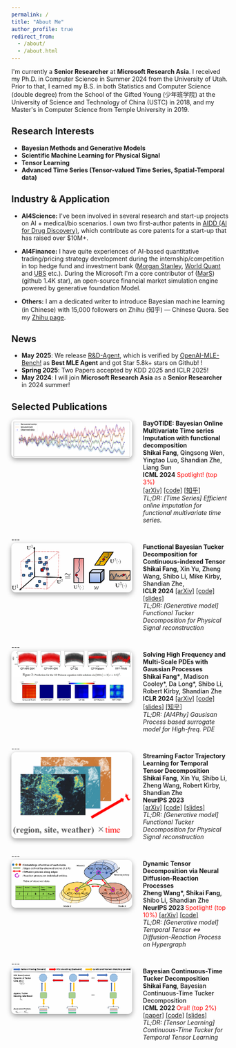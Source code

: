 ```yaml
---
permalink: /
title: "About Me"
author_profile: true
redirect_from: 
  - /about/
  - /about.html
---
```


I'm currently a **Senior Researcher** at **Microsoft Research Asia**. I received my Ph.D. in Computer Science in Summer 2024 from the University of Utah. Prior to that, I earned my B.S. in both Statistics and Computer Science (double degree) from the School of the Gifted Young (少年班学院) at the University of Science and Technology of China (USTC) in 2018, and my Master's in Computer Science from Temple University in 2019.

## Research Interests
- **Bayesian Methods and Generative Models**
- **Scientific Machine Learning for Physical Signal** 
- **Tensor Learning**
- **Advanced Time Series (Tensor-valued Time Series, Spatial-Temporal data)**



## Industry & Application
- **AI4Science:**
 I've been involved in several research and start-up projects on AI + medical/bio scenarios. I own two first-author patents in [AIDD (AI for Drug Discovery)](https://www.nature.com/articles/d43747-021-00045-7), which contribute as core patents for a start-up that has raised over $10M+. 

- **AI4Finance:**
I have quite experiences of AI-based quantitative trading/pricing strategy development during the internship/competition in top hedge fund and investment bank ([Morgan Stanley](www.morganstanley.com), [World Quant](www.worldquant.com) and [UBS](www.ubs.com) etc.). During the Microsoft I'm a core contributor of ([MarS](https://github.com/microsoft/MarS/tree/main))(github 1.4K star), an open-source financial market simulation engine powered by generative foundation Model.

- **Others:**
I am a dedicated writer to introduce Bayesian machine learning (in Chinese) with 15,000 followers on Zhihu (知乎) — Chinese Quora. See my [Zhihu page](https://www.zhihu.com/people/fang-xuan-gu-19).


## News
- **May 2025**: We release [R&D-Agent](https://github.com/microsoft/RD-Agent), which is verified by [OpenAI-MLE-Bench!](https://github.com/openai/mle-bench) as **Best MLE Agent** and got Star 5.8k+ stars on Github! !
- **Spring 2025**: Two Papers accepted by KDD 2025 and ICLR 2025!
- **May 2024**: I will join **Microsoft Research Asia** as a **Senior Researcher** in 2024 summer!

## Selected Publications

<div style="display: flex; align-items: flex-start; margin-bottom: 2em;">
  <img src="/images/pubs/bayotide.png" alt="bayotide" style="width:350px; min-width:280px; margin-right: 25px; border-radius: 10px; box-shadow: 0 4px 12px #999;">
  <div>
    <b>BayOTIDE: Bayesian Online Multivariate Time series Imputation with functional decomposition</b><br>
    <span style="font-weight:500;"> <b>Shikai Fang</b>, Qingsong Wen, Yingtao Luo, Shandian Zhe, Liang Sun</span><br>
    <b>ICML 2024</b> <span style="color:red;"> Spotlight! (top 3%) </span><br>
    <a href="https://arxiv.org/abs/2308.14906">[arXiv]</a>
    <a href="https://github.com/xuangu-fang/BayOTIDE">[code]</a>
    <a href="https://zhuanlan.zhihu.com/p/709630460">[知乎]</a>
    <br>
    <i> TL;DR: [Time Series] Efficient online imputation for functional multivariate time series.</i>
  </div>
</div>
---
<div style="display: flex; align-items: flex-start; margin-bottom: 2em;">
  <img src="/images/pubs/funbat.png" alt="fun-bat" style="width:350px; min-width:280px; margin-right: 25px; border-radius: 10px; box-shadow: 0 4px 12px #999;">
  <div>
    <b>Functional Bayesian Tucker Decomposition for Continuous-indexed Tensor</b><br>
    <span style="font-weight:500;"> <b>Shikai Fang</b>, Xin Yu, Zheng Wang, Shibo Li, Mike Kirby, Shandian Zhe,</span><br>
    <b>ICLR 2024</b>
    <a href="https://arxiv.org/abs/2311.04829">[arXiv]</a>
    <a href="https://github.com/xuangu-fang/Functional-Bayesian-Tucker-Decomposition">[code]</a>
    <a href="/files/ICLR-2024-FunBat-talk.pdf">[slides]</a>
    <br>
    <i> TL;DR: [Generative model] Functional Tucker Decomposition for Physical Signal reconstruction </i>
  </div>
</div>
---
<div style="display: flex; align-items: flex-start; margin-bottom: 2em;">
  <img src="/images/pubs/gphf.png" alt="gphf" style="width:350px; min-width:280px; margin-right: 25px; border-radius: 10px; box-shadow: 0 4px 12px #999;">
  <div>
    <b>Solving High Frequency and Multi-Scale PDEs with Gaussian Processes</b><br>
    <span style="font-weight:500;"> <b>Shikai Fang*</b>,  Madison Cooley*, Da Long*, Shibo Li, Robert Kirby, Shandian Zhe</span><br>
    <b>ICLR 2024</b>
    <a href="http://arxiv.org/abs/2311.04465">[arXiv]</a>
    <a href="https://github.com/xuangu-fang/Gaussian-Process-Slover-for-High-Freq-PDE">[code]</a>
    <a href="/files/ICLR-2024-HFGP-talk.pdf">[slides]</a>
    <a href="https://zhuanlan.zhihu.com/p/702160584">[知乎]</a>
    <br>
    <i> TL;DR: [AI4Phy] Gausisan Process based surrogate model for High-freq. PDE </i>
  </div>
</div>
---
<div style="display: flex; align-items: flex-start; margin-bottom: 2em;">
  <img src="/images/pubs/sftl.png" alt="sftl" style="width:350px; min-width:280px; margin-right: 25px; border-radius: 10px; box-shadow: 0 4px 12px #999;">
  <div>
    <b>Streaming Factor Trajectory Learning for Temporal Tensor Decomposition</b><br>
    <span style="font-weight:500;"> <b>Shikai Fang</b>, Xin Yu, Shibo Li, Zheng Wang, Robert Kirby, Shandian Zhe</span><br>
    <b>NeurIPS 2023 </b> <span style="color:red;"></span><br>
    <a href="https://arxiv.org/abs/2310.17021">[arXiv]</a>
    <a href="https://github.com/xuangu-fang/Streaming-Factor-Trajectory-Learning">[code]</a>
    <a href="files/SFTL_slides_long.pdf">[slides]</a>
    <br>
    <i> TL;DR: [Generative model] Functional Tucker Decomposition for Physical Signal reconstruction </i>
  </div>
</div>
---
<div style="display: flex; align-items: flex-start; margin-bottom: 2em;">
  <img src="/images/pubs/demote.png" alt="demote" style="width:350px; min-width:280px; margin-right: 25px; border-radius: 10px; box-shadow: 0 4px 12px #999;">
  <div>
    <b>Dynamic Tensor Decomposition via Neural Diffusion-Reaction Processes</b><br>
    <span style="font-weight:500;"> <b> Zheng Wang*, Shikai Fang</b>, Shibo Li, Shandian Zhe</span><br>
    <b>NeurIPS 2023 </b> <span style="color:red;">Spotlight! (top 10%) </span>
    <a href="https://arxiv.org/abs/2310.19666">[arXiv]</a>
    <a href="https://github.com/wzhut/Dynamic-Tensor-Decomposition-via-Neural-Diffusion-Reaction-Processes">[code]</a>
    <br>
    <i> TL;DR: [Generative model] Temporal Tensor <=> Diffusion-Reaction Process on Hypergraph </i>
  </div>
</div>
---
<div style="display: flex; align-items: flex-start; margin-bottom: 2em;">
  <img src="/images/pubs/bctt.png" alt="bctt" style="width:350px; min-width:280px; margin-right: 25px; border-radius: 10px; box-shadow: 0 4px 12px #999;">
  <div>
    <b>Bayesian Continuous-Time Tucker Decomposition</b><br>
    <span style="font-weight:500;"> <b>Shikai Fang</b>, Bayesian Continuous-Time Tucker Decomposition</span><br>
    <b>ICML 2022 </b> <span style="color:red;">Oral! (top 2%) </span>
    <a href="https://proceedings.mlr.press/v162/fang22b.html">[paper]</a>
    <a href="https://github.com/xuangu-fang/Bayesian-Continuous-Time-Tucker-Decomposition">[code]</a>
    <a href="/files/ICML2022-BCTT-v1.1-fang.pdf">[slides]</a>
    <br>
    <i> TL;DR: [Tensor Learning] Continuous-Time Tucker for Temporal Tensor Learning </i>
  </div>
</div>

<!-- Getting started
======
1. Register a GitHub account if you don't have one and confirm your e-mail (required!)
1. Fork [this template](https://github.com/academicpages/academicpages.github.io) by clicking the "Use this template" button in the top right. 
1. Go to the repository's settings (rightmost item in the tabs that start with "Code", should be below "Unwatch"). Rename the repository "[your GitHub username].github.io", which will also be your website's URL.
1. Set site-wide configuration and create content & metadata (see below -- also see [this set of diffs](http://archive.is/3TPas) showing what files were changed to set up [an example site](https://getorg-testacct.github.io) for a user with the username "getorg-testacct")
1. Upload any files (like PDFs, .zip files, etc.) to the files/ directory. They will appear at https://[your GitHub username].github.io/files/example.pdf.  
1. Check status by going to the repository settings, in the "GitHub pages" section

Site-wide configuration
------
The main configuration file for the site is in the base directory in [_config.yml](https://github.com/academicpages/academicpages.github.io/blob/master/_config.yml), which defines the content in the sidebars and other site-wide features. You will need to replace the default variables with ones about yourself and your site's github repository. The configuration file for the top menu is in [_data/navigation.yml](https://github.com/academicpages/academicpages.github.io/blob/master/_data/navigation.yml). For example, if you don't have a portfolio or blog posts, you can remove those items from that navigation.yml file to remove them from the header. 

Create content & metadata
------
For site content, there is one markdown file for each type of content, which are stored in directories like _publications, _talks, _posts, _teaching, or _pages. For example, each talk is a markdown file in the [_talks directory](https://github.com/academicpages/academicpages.github.io/tree/master/_talks). At the top of each markdown file is structured data in YAML about the talk, which the theme will parse to do lots of cool stuff. The same structured data about a talk is used to generate the list of talks on the [Talks page](https://academicpages.github.io/talks), each [individual page](https://academicpages.github.io/talks/2012-03-01-talk-1) for specific talks, the talks section for the [CV page](https://academicpages.github.io/cv), and the [map of places you've given a talk](https://academicpages.github.io/talkmap.html) (if you run this [python file](https://github.com/academicpages/academicpages.github.io/blob/master/talkmap.py) or [Jupyter notebook](https://github.com/academicpages/academicpages.github.io/blob/master/talkmap.ipynb), which creates the HTML for the map based on the contents of the _talks directory).

**Markdown generator**

The repository includes [a set of Jupyter notebooks](https://github.com/academicpages/academicpages.github.io/tree/master/markdown_generator
) that converts a CSV containing structured data about talks or presentations into individual markdown files that will be properly formatted for the Academic Pages template. The sample CSVs in that directory are the ones I used to create my own personal website at stuartgeiger.com. My usual workflow is that I keep a spreadsheet of my publications and talks, then run the code in these notebooks to generate the markdown files, then commit and push them to the GitHub repository.

How to edit your site's GitHub repository
------
Many people use a git client to create files on their local computer and then push them to GitHub's servers. If you are not familiar with git, you can directly edit these configuration and markdown files directly in the github.com interface. Navigate to a file (like [this one](https://github.com/academicpages/academicpages.github.io/blob/master/_talks/2012-03-01-talk-1.md) and click the pencil icon in the top right of the content preview (to the right of the "Raw | Blame | History" buttons). You can delete a file by clicking the trashcan icon to the right of the pencil icon. You can also create new files or upload files by navigating to a directory and clicking the "Create new file" or "Upload files" buttons. 

Example: editing a markdown file for a talk
![Editing a markdown file for a talk](/images/editing-talk.png)

For more info
------
More info about configuring Academic Pages can be found in [the guide](https://academicpages.github.io/markdown/), the [growing wiki](https://github.com/academicpages/academicpages.github.io/wiki), and you can always [ask a question on GitHub](https://github.com/academicpages/academicpages.github.io/discussions). The [guides for the Minimal Mistakes theme](https://mmistakes.github.io/minimal-mistakes/docs/configuration/) (which this theme was forked from) might also be helpful. -->
